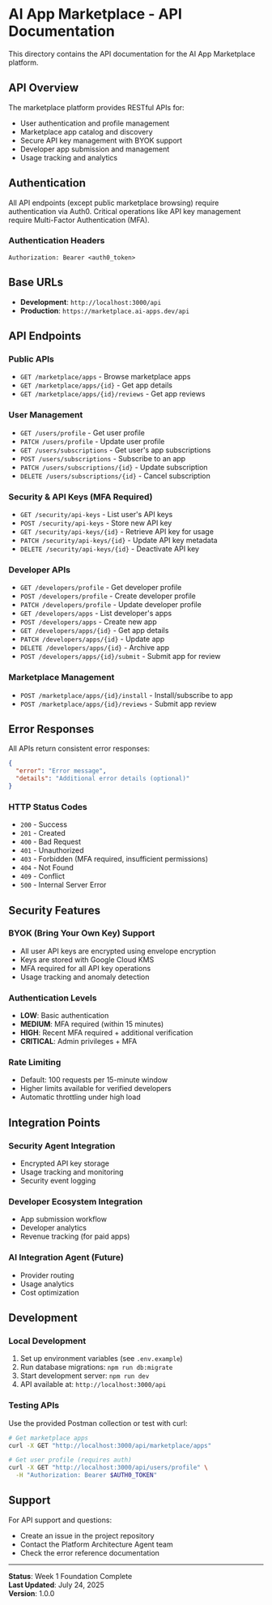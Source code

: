 # AI App Marketplace - API Documentation

This directory contains the API documentation for the AI App Marketplace platform.

## API Overview

The marketplace platform provides RESTful APIs for:
- User authentication and profile management
- Marketplace app catalog and discovery
- Secure API key management with BYOK support
- Developer app submission and management
- Usage tracking and analytics

## Authentication

All API endpoints (except public marketplace browsing) require authentication via Auth0. Critical operations like API key management require Multi-Factor Authentication (MFA).

### Authentication Headers
```
Authorization: Bearer <auth0_token>
```

## Base URLs

- **Development**: `http://localhost:3000/api`
- **Production**: `https://marketplace.ai-apps.dev/api`

## API Endpoints

### Public APIs
- `GET /marketplace/apps` - Browse marketplace apps
- `GET /marketplace/apps/{id}` - Get app details
- `GET /marketplace/apps/{id}/reviews` - Get app reviews

### User Management
- `GET /users/profile` - Get user profile
- `PATCH /users/profile` - Update user profile
- `GET /users/subscriptions` - Get user's app subscriptions
- `POST /users/subscriptions` - Subscribe to an app
- `PATCH /users/subscriptions/{id}` - Update subscription
- `DELETE /users/subscriptions/{id}` - Cancel subscription

### Security & API Keys (MFA Required)
- `GET /security/api-keys` - List user's API keys
- `POST /security/api-keys` - Store new API key
- `GET /security/api-keys/{id}` - Retrieve API key for usage
- `PATCH /security/api-keys/{id}` - Update API key metadata
- `DELETE /security/api-keys/{id}` - Deactivate API key

### Developer APIs
- `GET /developers/profile` - Get developer profile
- `POST /developers/profile` - Create developer profile
- `PATCH /developers/profile` - Update developer profile
- `GET /developers/apps` - List developer's apps
- `POST /developers/apps` - Create new app
- `GET /developers/apps/{id}` - Get app details
- `PATCH /developers/apps/{id}` - Update app
- `DELETE /developers/apps/{id}` - Archive app
- `POST /developers/apps/{id}/submit` - Submit app for review

### Marketplace Management
- `POST /marketplace/apps/{id}/install` - Install/subscribe to app
- `POST /marketplace/apps/{id}/reviews` - Submit app review

## Error Responses

All APIs return consistent error responses:

```json
{
  "error": "Error message",
  "details": "Additional error details (optional)"
}
```

### HTTP Status Codes
- `200` - Success
- `201` - Created
- `400` - Bad Request
- `401` - Unauthorized
- `403` - Forbidden (MFA required, insufficient permissions)
- `404` - Not Found
- `409` - Conflict
- `500` - Internal Server Error

## Security Features

### BYOK (Bring Your Own Key) Support
- All user API keys are encrypted using envelope encryption
- Keys are stored with Google Cloud KMS
- MFA required for all API key operations
- Usage tracking and anomaly detection

### Authentication Levels
- **LOW**: Basic authentication
- **MEDIUM**: MFA required (within 15 minutes)
- **HIGH**: Recent MFA required + additional verification
- **CRITICAL**: Admin privileges + MFA

### Rate Limiting
- Default: 100 requests per 15-minute window
- Higher limits available for verified developers
- Automatic throttling under high load

## Integration Points

### Security Agent Integration
- Encrypted API key storage
- Usage tracking and monitoring
- Security event logging

### Developer Ecosystem Integration
- App submission workflow
- Developer analytics
- Revenue tracking (for paid apps)

### AI Integration Agent (Future)
- Provider routing
- Usage analytics
- Cost optimization

## Development

### Local Development
1. Set up environment variables (see `.env.example`)
2. Run database migrations: `npm run db:migrate`
3. Start development server: `npm run dev`
4. API available at: `http://localhost:3000/api`

### Testing APIs
Use the provided Postman collection or test with curl:

```bash
# Get marketplace apps
curl -X GET "http://localhost:3000/api/marketplace/apps"

# Get user profile (requires auth)
curl -X GET "http://localhost:3000/api/users/profile" \
  -H "Authorization: Bearer $AUTH0_TOKEN"
```

## Support

For API support and questions:
- Create an issue in the project repository
- Contact the Platform Architecture Agent team
- Check the error reference documentation

---

**Status**: Week 1 Foundation Complete  
**Last Updated**: July 24, 2025  
**Version**: 1.0.0